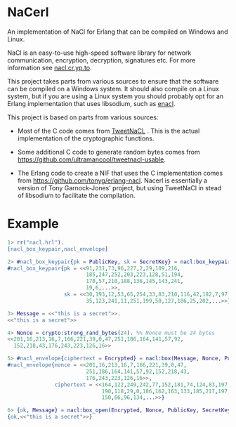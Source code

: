 # NaCerl

An implementation of NaCl for Erlang that can be compiled on Windows and
Linux.

NaCl is an easy-to-use high-speed software library for network communication,
encryption, decryption, signatures etc. For more information see
[nacl.cr.yp.to](http://nacl.cr.yp.to/).

This project takes parts from various sources to ensure that the software can
be compiled on a Windows system. It should also compile on a Linux system, but
if you are using a Linux system you should probably opt for an Erlang
  implementation that uses libsodium, such as
  [enacl](https://github.com/jlouis/enacl).

This project is based on parts from various sources:

- Most of the C code comes from [TweetNaCL](https://tweetnacl.cr.yp.to/) .
  This is the actual implementation of the cryptographic functions.

- Some additional C code to generate random bytes comes from https://github.com/ultramancool/tweetnacl-usable.

- The Erlang code to create a NIF that uses the C implementation comes from 
https://github.com/tonyg/erlang-nacl. Nacerl is essentially a version of Tony
Garnock-Jones' project, but using TweetNaCl in stead of libsodium to
facilitate the compilation.

# Example

```erlang
1> rr("nacl.hrl").
[nacl_box_keypair,nacl_envelope]

2> #nacl_box_keypair{pk = PublicKey, sk = SecretKey} = nacl:box_keypair().
#nacl_box_keypair{pk = <<91,231,73,96,227,2,29,109,216,
                         185,247,252,203,223,128,51,194,
                         170,57,210,188,136,145,143,241,
                         19,6,...>>,
                  sk = <<30,193,12,53,65,254,33,83,210,116,42,182,7,97,73,
                         35,123,241,11,251,199,50,127,186,25,202,...>>}

3> Message = <<"this is a secret">>.
<<"this is a secret">>

4> Nonce = crypto:strong_rand_bytes(24). %% Nonce must be 24 bytes
<<201,16,213,16,7,166,221,39,0,47,251,186,164,141,57,92,
  152,218,43,176,243,223,126,16>>

5> #nacl_envelope{ciphertext = Encrypted} = nacl:box(Message, Nonce, PublicKey, SecretKey).
#nacl_envelope{nonce = <<201,16,213,16,7,166,221,39,0,47,
                         251,186,164,141,57,92,152,218,43,
                         176,243,223,126,16>>,
               ciphertext = <<164,122,249,242,77,152,181,74,124,83,197,
                              190,118,29,0,186,162,163,133,185,217,197,
                              150,66,96,134,...>>}

6> {ok, Message} = nacl:box_open(Encrypted, Nonce, PublicKey, SecretKey).
{ok,<<"this is a secret">>}
```
